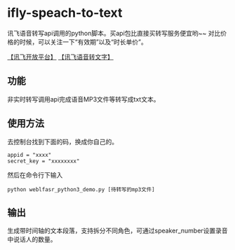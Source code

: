 # ifly-speach-to-text

讯飞语音转写api调用的python脚本。买api包比直接买转写服务便宜哟~~
对比价格的时候，可以关注一下“有效期”以及“时长单价”。

[【讯飞开放平台】](https://www.xfyun.cn/services/lfasr#anchor4503211)
[【讯飞语音转文字】](https://www.iflyrec.com/html/addMachineOrder.html)

## 功能
非实时转写调用api完成语音MP3文件等转写成txt文本。

## 使用方法

去控制台找到下面的码，换成你自己的。
```
appid = "xxxx"
secret_key = "xxxxxxxx"
```


然后在命令行下输入

```python weblfasr_python3_demo.py [待转写的mp3文件]```


## 输出
生成带时间轴的文本段落，支持拆分不同角色，可通过speaker_number设置录音中说话人的数量。

